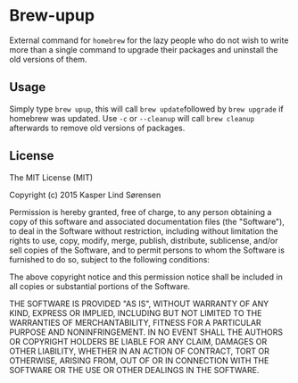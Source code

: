 # Brew-upup

External command for `homebrew` for the lazy people who do not wish to write more than a single command to upgrade their packages and uninstall the old versions of them.

## Usage

Simply type `brew upup`, this will call `brew update`followed by `brew upgrade` if homebrew was updated.
Use `-c` or `--cleanup` will call `brew cleanup` afterwards to remove old versions of packages.

## License

The MIT License (MIT)

Copyright (c) 2015 Kasper Lind Sørensen

Permission is hereby granted, free of charge, to any person obtaining a copy
of this software and associated documentation files (the "Software"), to deal
in the Software without restriction, including without limitation the rights
to use, copy, modify, merge, publish, distribute, sublicense, and/or sell
copies of the Software, and to permit persons to whom the Software is
furnished to do so, subject to the following conditions:

The above copyright notice and this permission notice shall be included in all
copies or substantial portions of the Software.

THE SOFTWARE IS PROVIDED "AS IS", WITHOUT WARRANTY OF ANY KIND, EXPRESS OR
IMPLIED, INCLUDING BUT NOT LIMITED TO THE WARRANTIES OF MERCHANTABILITY,
FITNESS FOR A PARTICULAR PURPOSE AND NONINFRINGEMENT. IN NO EVENT SHALL THE
AUTHORS OR COPYRIGHT HOLDERS BE LIABLE FOR ANY CLAIM, DAMAGES OR OTHER
LIABILITY, WHETHER IN AN ACTION OF CONTRACT, TORT OR OTHERWISE, ARISING FROM,
OUT OF OR IN CONNECTION WITH THE SOFTWARE OR THE USE OR OTHER DEALINGS IN THE
SOFTWARE.
